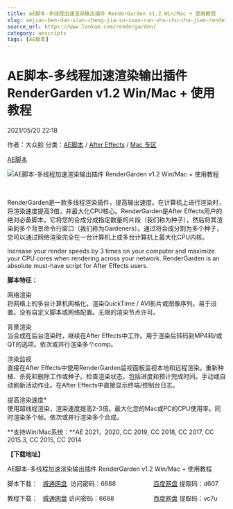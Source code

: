 ```yaml
---
title: AE脚本-多线程加速渲染输出插件 RenderGarden v1.2 Win/Mac + 使用教程
slug: aejiao-ben-duo-xian-cheng-jia-su-xuan-ran-shu-chu-cha-jian-rendergarden-v1-2-win-mac-shi-yong-jiao-cheng
source_url: https://www.lookae.com/rendergarden/
category: aescripts
tags: [AE脚本]
---
```

# AE脚本-多线程加速渲染输出插件 RenderGarden v1.2 Win/Mac + 使用教程

2021/05/20 22:18

作者：大众脸
分类：[AE脚本](https://www.lookae.com/after-effects/aescripts/) / [After Effects](https://www.lookae.com/after-effects/) / [Mac 专区](https://www.lookae.com/mac-osx/)

[AE脚本](https://www.lookae.com/tag/ae%e8%84%9a%e6%9c%ac/)

![AE脚本-多线程加速渲染输出插件 RenderGarden v1.2 Win/Mac + 使用教程](https://www.lookae.com/wp-content/uploads/2021/05/RenderGarden.jpg "AE脚本-多线程加速渲染输出插件 RenderGarden v1.2 Win/Mac + 使用教程-LookAE.com")

[﻿﻿﻿](https://cloud.video.taobao.com//play/u/705956171/p/1/e/6/t/1/310946942848.mp4)

RenderGarden是一款多线程渲染插件，提高输出速度。在计算机上进行渲染时，将渲染速度提高3倍，并最大化CPU核心。RenderGarden是After Effects用户的绝对必备脚本。它将您的合成分成指定数量的片段（我们称为种子），然后将其渲染到多个背景命令行窗口（我们称为Gardeners）。通过将合成分割为多个种子，您可以通过网络渲染完全在一台计算机上或多台计算机上最大化CPU内核。

Increase your render speeds by 3 times on your computer and maximize your CPU cores when rendering across your network. RenderGarden is an absolute must-have script for After Effects users.

**脚本特征：**

网络渲染  
将网络上的多台计算机网格化。渲染QuickTime / AVI影片或图像序列。易于设置。没有自定义脚本或网络配置。无限的渲染节点许可。

背景渲染  
当合成在后台渲染时，继续在After Effects中工作。用于渲染后转码到MP4和/或QT的选项。依次或并行渲染多个comp。

渲染监视  
直接在After Effects中使用RenderGarden监视面板监视本地和远程渲染。重新种植、杀死和删除工作或种子。检查渲染状态，包括进度和预计完成时间。手动或自动刷新活动作业。在After Effects中直接显示终端/控制台日志。

提高渲染速度\*  
使用超线程渲染，渲染速度提高2-3倍。最大化您的Mac或PC的CPU使用率。同时渲染多个帧。依次或并行渲染多个合成。

**支持Win/Mac系统：**AE 2021，2020, CC 2019, CC 2018, CC 2017, CC 2015.3, CC 2015, CC 2014

**【下载地址】**

AE脚本-多线程加速渲染输出插件 RenderGarden v1.2 Win/Mac + 使用教程

脚本下载：   [城通网盘](https://089u.com/f/680462-496610192-dbe654)  访问密码：6688                      [百度网盘](https://pan.baidu.com/s/1SCo_11g2E7ifoBW9CsMyCQ) 提取码：d607

教程下载：   [城通网盘](https://089u.com/f/680462-496612141-6a5917) 访问密码：6688                       [百度网盘](https://pan.baidu.com/s/1iCtOgK-eBSuuGA4HvEl2HA) 提取码：vc7u
